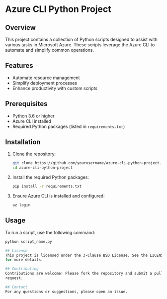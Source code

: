 # Azure CLI Python Project
## Overview
This project contains a collection of Python scripts designed to assist with
various tasks in Microsoft Azure. These scripts leverage the Azure CLI to
automate and simplify common operations.

## Features
- Automate resource management
- Simplify deployment processes
- Enhance productivity with custom scripts
## Prerequisites
- Python 3.6 or higher
- Azure CLI installed
- Required Python packages (listed in `requirements.txt`)

## Installation
1. Clone the repository:
    ```bash
    git clone https://github.com/yourusername/azure-cli-python-project.git
    cd azure-cli-python-project
    ```

2. Install the required Python packages:
    ```bash
    pip install -r requirements.txt
    ```

3. Ensure Azure CLI is installed and configured:
    ```bash
    az login
    ```

## Usage
To run a script, use the following command:
```bash
python script_name.py

## License
This project is licensed under the 3-Clause BSD License. See the LICENSE file
for more details.

## Contributing
Contributions are welcome! Please fork the repository and submit a pull
request.

## Contact
For any questions or suggestions, please open an issue.
